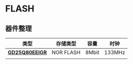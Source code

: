 # FLASH



## 器件整理

| 类型                                                         | 存储类型  | 容量  | 时钟   |
| ------------------------------------------------------------ | --------- | ----- | ------ |
| [**GD25Q80EEIGR**](https://file.elecfans.com/web2/M00/21/F2/pYYBAGGl1bqAMrg_AB2nBf1X3nQ203.pdf) | NOR FLASH | 8Mbit | 133MHz |
|                                                              |           |       |        |

